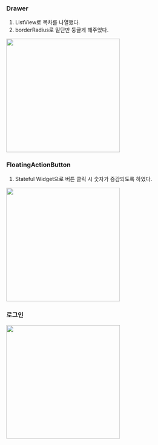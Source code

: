 
### Drawer
1. ListView로 목차를 나열했다.
2. borderRadius로 밑단만 둥글게 해주었다.
   
<image src='https://github.com/mirinaepark/flutter_app_basic/assets/90672466/c719aad8-dd40-499c-a827-5ab2f248bd3c' width=300></image>


### FloatingActionButton
1. Stateful Widget으로 버튼 클릭 시 숫자가 증감되도록 하였다.
   
<image src='https://github.com/mirinaepark/flutter_app_basic/assets/90672466/8d907cc6-4a7a-4d7d-bf30-36026b14ba80' width=300></image>

### 로그인
<image src='https://github.com/mirinaepark/flutter_app_basic/assets/90672466/b4d5393d-4b0d-4d1d-b551-bd2ae0478874' width=300></image>

